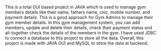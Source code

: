 This is a total GUI based project in JAVA which is used to manage gym members details like their name, fathers name, cnic, mobile number, and payment details.
This is a good approach for Gym Admins to manage their gym member details.
In this gym management system, you can add members, update and delete their details, check their payment status and all-together check the details of the members in the gym.
I have used JDBC to connect a database to this project to store all the data.
Overall, this project is made with JAVA GUI and MySQL to store the data at backend.
